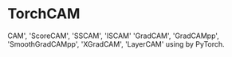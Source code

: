 # TorchCAM
CAM', 'ScoreCAM', 'SSCAM', 'ISCAM' 'GradCAM', 'GradCAMpp', 'SmoothGradCAMpp', 'XGradCAM', 'LayerCAM' using by PyTorch.
